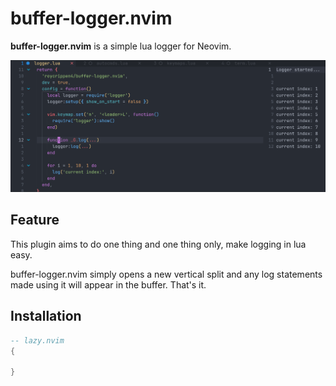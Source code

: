 # buffer-logger.nvim

**buffer-logger.nvim** is a simple lua logger for Neovim.

![image](./assets/logger-example.png)

## Feature

This plugin aims to do one thing and one thing only, make logging in lua easy.

buffer-logger.nvim simply opens a new vertical split and any log statements made using it will appear in the buffer. That's it.

## Installation

```lua
-- lazy.nvim
{

}
```
